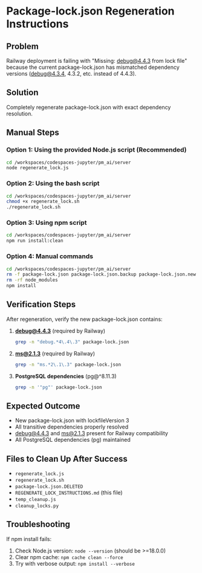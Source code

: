 # Package-lock.json Regeneration Instructions

## Problem
Railway deployment is failing with "Missing: debug@4.4.3 from lock file" because the current package-lock.json has mismatched dependency versions (debug@4.3.4, 4.3.2, etc. instead of 4.4.3).

## Solution
Completely regenerate package-lock.json with exact dependency resolution.

## Manual Steps

### Option 1: Using the provided Node.js script (Recommended)
```bash
cd /workspaces/codespaces-jupyter/pm_ai/server
node regenerate_lock.js
```

### Option 2: Using the bash script
```bash
cd /workspaces/codespaces-jupyter/pm_ai/server
chmod +x regenerate_lock.sh
./regenerate_lock.sh
```

### Option 3: Using npm script
```bash
cd /workspaces/codespaces-jupyter/pm_ai/server
npm run install:clean
```

### Option 4: Manual commands
```bash
cd /workspaces/codespaces-jupyter/pm_ai/server
rm -f package-lock.json package-lock.json.backup package-lock.json.new
rm -rf node_modules
npm install
```

## Verification Steps

After regeneration, verify the new package-lock.json contains:

1. **debug@4.4.3** (required by Railway)
   ```bash
   grep -n "debug.*4\.4\.3" package-lock.json
   ```

2. **ms@2.1.3** (required by Railway)
   ```bash
   grep -n "ms.*2\.1\.3" package-lock.json
   ```

3. **PostgreSQL dependencies** (pg@^8.11.3)
   ```bash
   grep -n '"pg"' package-lock.json
   ```

## Expected Outcome

- New package-lock.json with lockfileVersion 3
- All transitive dependencies properly resolved
- debug@4.4.3 and ms@2.1.3 present for Railway compatibility
- All PostgreSQL dependencies (pg) maintained

## Files to Clean Up After Success

- `regenerate_lock.js`
- `regenerate_lock.sh`
- `package-lock.json.DELETED`
- `REGENERATE_LOCK_INSTRUCTIONS.md` (this file)
- `temp_cleanup.js`
- `cleanup_locks.py`

## Troubleshooting

If npm install fails:
1. Check Node.js version: `node --version` (should be >=18.0.0)
2. Clear npm cache: `npm cache clean --force`
3. Try with verbose output: `npm install --verbose`